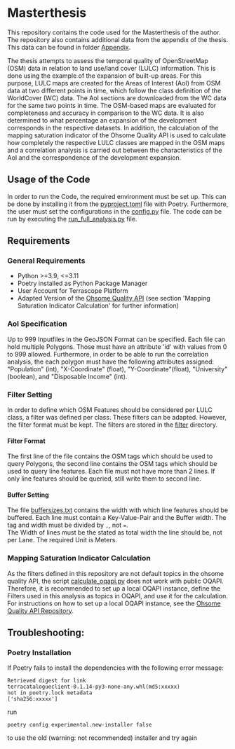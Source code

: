 # Masterthesis
This repository contains the code used for the Masterthesis of the author.\
The repository also contains additional data from the appendix of the thesis. This data 
can be found in folder [Appendix](./appendix).

The thesis attempts to assess the temporal quality of OpenStreetMap (OSM) data in 
relation to land use/land cover (LULC) information. This is done using the example of 
the expansion of built-up areas. For this purpose, LULC maps are created for the Areas 
of Interest (AoI) from OSM data at two different points in time, which follow the class 
definition of the WorldCover (WC) data. The AoI sections are downloaded from the WC data
for the same two points in time. The OSM-based maps are evaluated for completeness and 
accuracy in comparison to the WC data. It is also determined to what percentage an 
expansion of the development corresponds in the respective datasets. 
In addition, the calculation of the mapping saturation indicator of the Ohsome Quality 
API is used to calculate how completely the respective LULC classes are mapped in the 
OSM maps and a correlation analysis is carried out between the characteristics of the 
AoI and the correspondence of the development expansion.


## Usage of the Code
In order to run the Code, the required environment must be set up. This can be done by 
installing it from the [pyproject.toml](./pyproject.toml) file with Poetry. Furthermore,
the user must set the configurations in the [config.py](./config.py) file. The code can 
be run by executing the [run_full_analysis.py](./run_full_analysis.py) file.

## Requirements
### General Requirements
- Python >=3.9, <=3.11
- Poetry installed as Python Package Manager
- User Account for Terrascope Platform
- Adapted Version of the [Ohsome Quality API](https://github.com/GIScience/ohsome-quality-api)
(see section 'Mapping Saturation Indicator Calculation' for further information)

### AoI Specification
Up to 999 Inputfiles in the GeoJSON Format can be specified. Each file can hold multiple
Polygons. Those must have an attribute 'id' with values from 0 to 999 allowed. 
Furthermore, in order to be able to run the correlation analysis, the each polygon must 
have the following attributes assigned: "Population" (int), "X-Coordinate" (float), 
"Y-Coordinate"(float), "University" (boolean), and "Disposable Income" (int).


### Filter Setting
In order to define which OSM Features should be considered per LULC class, a filter was 
defined per class. These filters can be adapted. However, the filter format must be
kept. The filters are stored in the [filter](./data/filter) directory.

#### Filter Format
The first line of the file contains the OSM tags which should be used to query Polygons, 
the second line contains the OSM tags which should be used to query line features. Each 
file must not have more than 2 lines. If only line features should be queried, still 
write them to second line.

#### Buffer Setting 
The file [buffersizes.txt](./data/buffersizes.txt) contains the width with which line 
features should be buffered. Each line must contain a Key-Value-Pair and the Buffer 
width. The tag and width must be divided by ```,```, not ```=```.\
The Width of lines must be the stated as total width the line should be, not per Lane.
The required Unit is Meters.

### Mapping Saturation Indicator Calculation
As the filters defined in this repository are not default topics in the ohsome quality 
API, the script [calculate_oqapi.py](./calculate_oqapi.py) does not work with public 
OQAPI. Therefore, it is recommended to set up a local OQAPI instance, define the Filters
used in this analysis as topics in OQAPI, and use it for the calculation. For 
instructions on how to set up a local OQAPI instance, see the 
[Ohsome Quality API Repository](https://github.com/GIScience/ohsome-quality-api).


## Troubleshooting:
### Poetry Installation
If Poetry fails to install the dependencies with the following error message:
```
Retrieved digest for link 
terracatalogueclient-0.1.14-py3-none-any.whl(md5:xxxxx) 
not in poetry.lock metadata 
['sha256:xxxxx']
```
run 
```
poetry config experimental.new-installer false
```
to use the old (warning: not recommended) installer and try again